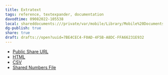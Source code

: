 ```yaml
---
title: Extratext
tags: reference, textexpander, documentation
davodtime: 09082022-105538
local: shareddocuments:///private/var/mobile/Library/Mobile%20Documents/iCloud~md~obsidian/Documents/OBSHIDDIAN/drafts/7BE4CEC4-F0AD-4F5B-A8DC-FFA66231E932.md
dg-publish: true
share: true
draft: drafts://open?uuid=7BE4CEC4-F0AD-4F5B-A8DC-FFA66231E932
---
```


- [Public Share URL](https://app.textexpander.com/public/14093096578d4f40eeea15649f5cefbb)
- [HTML](https://github.com/extratone/TextExpander/blob/main/print/extratext.html)
- [CSV](https://github.com/extratone/TextExpander/blob/main/csv/Extratext.csv)
- [Shared Numbers File](https://www.icloud.com/numbers/08aSGAY7QaFQSp9tUIDbcSiUQ#Extratext)